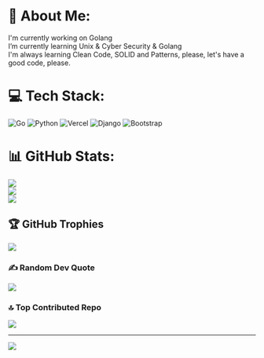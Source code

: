 # 💫 About Me:
I'm currently working on Golang<br>I’m currently learning Unix & Cyber Security & Golang<br>I'm always learning Clean Code, SOLID and Patterns, please, let's have a good code, please.<br>


# 💻 Tech Stack:
![Go](https://img.shields.io/badge/go-%2300ADD8.svg?style=for-the-badge&logo=go&logoColor=white) ![Python](https://img.shields.io/badge/python-3670A0?style=for-the-badge&logo=python&logoColor=ffdd54) ![Vercel](https://img.shields.io/badge/vercel-%23000000.svg?style=for-the-badge&logo=vercel&logoColor=white) ![Django](https://img.shields.io/badge/django-%23092E20.svg?style=for-the-badge&logo=django&logoColor=white) ![Bootstrap](https://img.shields.io/badge/bootstrap-%238511FA.svg?style=for-the-badge&logo=bootstrap&logoColor=white)
# 📊 GitHub Stats:
![](https://github-readme-stats.vercel.app/api?username=penguinuxx&theme=dark&hide_border=false&include_all_commits=false&count_private=false)<br/>
![](https://github-readme-streak-stats.herokuapp.com/?user=penguinuxx&theme=dark&hide_border=false)<br/>
![](https://github-readme-stats.vercel.app/api/top-langs/?username=penguinuxx&theme=dark&hide_border=false&include_all_commits=false&count_private=false&layout=compact)

## 🏆 GitHub Trophies
![](https://github-profile-trophy.vercel.app/?username=penguinuxx&theme=dark&no-frame=false&no-bg=true&margin-w=4)

### ✍️ Random Dev Quote
![](https://quotes-github-readme.vercel.app/api?type=horizontal&theme=dark)

### 🔝 Top Contributed Repo
![](https://github-contributor-stats.vercel.app/api?username=penguinuxx&limit=5&theme=dark&combine_all_yearly_contributions=true)

---
[![](https://visitcount.itsvg.in/api?id=penguinuxx&icon=0&color=0)](https://visitcount.itsvg.in)

<!-- Proudly created with GPRM ( https://gprm.itsvg.in ) -->
